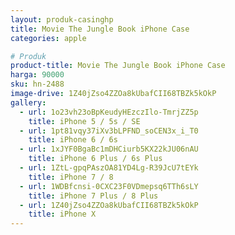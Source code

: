 ```yaml
---
layout: produk-casinghp
title: Movie The Jungle Book iPhone Case
categories: apple

# Produk
product-title: Movie The Jungle Book iPhone Case
harga: 90000
sku: hn-2488
image-drive: 1Z40jZso4ZZOa8kUbafCII68TBZk5kOkP
gallery:
  - url: 1o23vh23oBpKeudyHEzczIlo-TmrjZZ5p
    title: iPhone 5 / 5s / SE
  - url: 1pt81vqy37iXv3bLPFND_soCEN3x_i_T0
    title: iPhone 6 / 6s
  - url: 1xJYF0BgaBc1mDHCiurb5KX22kJU06nAU
    title: iPhone 6 Plus / 6s Plus
  - url: 1ZtL-gpqPAszOA81YD4Lg-R39JcU7tEYk
    title: iPhone 7 / 8
  - url: 1WDBfcnsi-0CXC23F0VDmepsq6TTh6sLY
    title: iPhone 7 Plus / 8 Plus
  - url: 1Z40jZso4ZZOa8kUbafCII68TBZk5kOkP
    title: iPhone X
---
```

